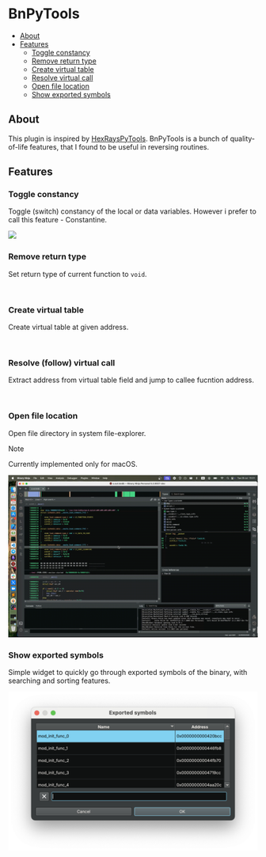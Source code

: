BnPyTools
=========

* [About](#about)
* [Features](#features)
    * [Toggle constancy](#toggle-constancy)
    * [Remove return type](#remove-return-type)
    * [Create virtual table](#create-virtual-table)
    * [Resolve virtual call](#resolve-follow-virtual-call)
    * [Open file location](#open-file-location)
    * [Show exported symbols](#show-exports)

## About
This plugin is inspired by [HexRaysPyTools](https://github.com/igogo-x86/HexRaysPyTools). BnPyTools is a bunch of quality-of-life features, that I found to be useful in reversing routines.

## Features

### Toggle constancy
Toggle (switch) constancy of the local or data variables. However i prefer to call this feature - Constantine.

![](images/constantine.gif)

### Remove return type
Set return type of current function to `void`.

![]()

### Create virtual table
Create virtual table at given address.

![]()

### Resolve (follow) virtual call
Extract address from virtual table field and jump to callee fucntion address.

![]()

### Open file location
Open file directory in system file-explorer.
> [!NOTE]
> Currently implemented only for macOS.

![](images/open_file_location.gif)

### Show exported symbols
Simple widget to quickly go through exported symbols of the binary, with searching and sorting features.

![](images/show_exports_view.png)